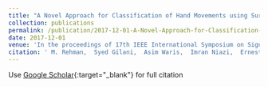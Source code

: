 ```yaml
---
title: "A Novel Approach for Classification of Hand Movements using Surface EMG Signals"
collection: publications
permalink: /publication/2017-12-01-A-Novel-Approach-for-Classification-of-Hand-Movements-using-Surface-EMG-Signals
date: 2017-12-01
venue: 'In the proceedings of 17th IEEE International Symposium on Signal Processing and Information Technology'
citation: ' M. Rehman,  Syed Gilani,  Asim Waris,  Imran Niazi,  Ernest Kamavuako, &quot;A Novel Approach for Classification of Hand Movements using Surface EMG Signals.&quot; In the proceedings of 17th IEEE International Symposium on Signal Processing and Information Technology, 2017.'
---
```

Use [Google Scholar](https://scholar.google.com/scholar?q=A+Novel+Approach+for+Classification+of+Hand+Movements+using+Surface+EMG+Signals){:target="_blank"} for full citation